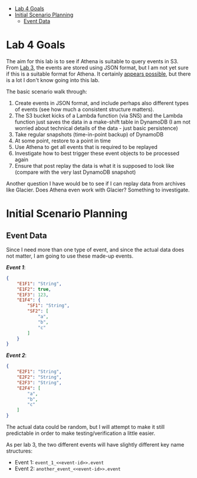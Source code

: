 
- [Lab 4 Goals](#lab-4-goals)
- [Initial Scenario Planning](#initial-scenario-planning)
  - [Event Data](#event-data)

# Lab 4 Goals

The aim for this lab is to see if Athena is suitable to query events in S3. From [Lab 3](../lab3-non-kinesis-example/README.md), the events are stored using JSON format, but I am not yet sure if this is a suitable format for Athena. It certainly [appears possible](https://docs.aws.amazon.com/athena/latest/ug/querying-JSON.html), but there is a lot I don't know going into this lab.

The basic scenario walk through:

1. Create events in JSON format, and include perhaps also different types of events (see how much a consistent structure matters).
2. The S3 bucket kicks of a Lambda function (via SNS) and the Lambda function just saves the data in a make-shift table in DynamoDB (I am not worried about technical details of the data - just basic persistence)
3. Take regular snapshots (time-in-point backup) of DynamoDB
4. At some point, restore to a point in time
5. Use Athena to get all events that is required to be replayed
6. Investigate how to best trigger these event objects to be processed again
7. Ensure that post replay the data is what it is supposed to look like (compare with the very last DynamoDB snapshot)

Another question I have would be to see if I can replay data from archives like Glacier. Does Athena even work with Glacier? Something to investigate.

# Initial Scenario Planning

## Event Data

Since I need more than one type of event, and since the actual data does not matter, I am going to use these made-up events.

_**Event 1**_:

```json
{
    "E1F1": "String",
    "E1F2": true,
    "E1F3": 123,
    "E1F4": {
        "SF1": "String",
        "SF2": [
            "a",
            "b",
            "c"
        ]
    }
}
```

_**Event 2**_:

```json
{
    "E2F1": "String",
    "E2F2": "String",
    "E2F3": "String",
    "E2F4": [
        "a",
        "b",
        "c"
    ]
}
```

The actual data could be random, but I will attempt to make it still predictable in order to make testing/verification a little easier.

As per lab 3, the two different events will have slightly different key name structures:

* Event 1: `event_1_<<event-id>>.event`
* Event 2: `another_event_<<event-id>>.event`


